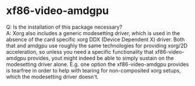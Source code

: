 # xf86-video-amdgpu
Q: Is the installation of this package necessary?  
A: Xorg also includes a generic modesetting driver, which is used in the absence of the card specific xorg DDX (Device Dependent X) driver. 
Both that and amdgpu use roughly the same technologies for providing xorg/2D acceleration, so unless you need a specific functionality that 
xf86-video-amdgpu provides, yout might indeed be able to simply sustain on the modesetting driver alone. E.g. one option the xf86-video-amdgpu
provides is tearfree in order to help with tearing for non-composited xorg setups, which the modesetting driver doesn't.
